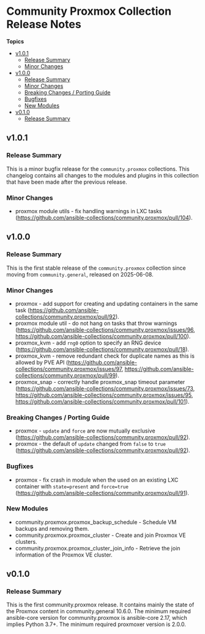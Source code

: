 # Community Proxmox Collection Release Notes

**Topics**

- <a href="#v1-0-1">v1\.0\.1</a>
    - <a href="#release-summary">Release Summary</a>
    - <a href="#minor-changes">Minor Changes</a>
- <a href="#v1-0-0">v1\.0\.0</a>
    - <a href="#release-summary-1">Release Summary</a>
    - <a href="#minor-changes-1">Minor Changes</a>
    - <a href="#breaking-changes--porting-guide">Breaking Changes / Porting Guide</a>
    - <a href="#bugfixes">Bugfixes</a>
    - <a href="#new-modules">New Modules</a>
- <a href="#v0-1-0">v0\.1\.0</a>
    - <a href="#release-summary-2">Release Summary</a>

<a id="v1-0-1"></a>
## v1\.0\.1

<a id="release-summary"></a>
### Release Summary

This is a minor bugfix release for the <code>community\.proxmox</code> collections\.
This changelog contains all changes to the modules and plugins in this collection
that have been made after the previous release\.

<a id="minor-changes"></a>
### Minor Changes

* proxmox module utils \- fix handling warnings in LXC tasks \([https\://github\.com/ansible\-collections/community\.proxmox/pull/104](https\://github\.com/ansible\-collections/community\.proxmox/pull/104)\)\.

<a id="v1-0-0"></a>
## v1\.0\.0

<a id="release-summary-1"></a>
### Release Summary

This is the first stable release of the <code>community\.proxmox</code> collection since moving from <code>community\.general</code>\, released on 2025\-06\-08\.

<a id="minor-changes-1"></a>
### Minor Changes

* proxmox \- add support for creating and updating containers in the same task \([https\://github\.com/ansible\-collections/community\.proxmox/pull/92](https\://github\.com/ansible\-collections/community\.proxmox/pull/92)\)\.
* proxmox module util \- do not hang on tasks that throw warnings \([https\://github\.com/ansible\-collections/community\.proxmox/issues/96](https\://github\.com/ansible\-collections/community\.proxmox/issues/96)\, [https\://github\.com/ansible\-collections/community\.proxmox/pull/100](https\://github\.com/ansible\-collections/community\.proxmox/pull/100)\)\.
* proxmox\_kvm \- add <code>rng0</code> option to specify an RNG device \([https\://github\.com/ansible\-collections/community\.proxmox/pull/18](https\://github\.com/ansible\-collections/community\.proxmox/pull/18)\)\.
* proxmox\_kvm \- remove redundant check for duplicate names as this is allowed by PVE API \([https\://github\.com/ansible\-collections/community\.proxmox/issues/97](https\://github\.com/ansible\-collections/community\.proxmox/issues/97)\, [https\://github\.com/ansible\-collections/community\.proxmox/pull/99](https\://github\.com/ansible\-collections/community\.proxmox/pull/99)\)\.
* proxmox\_snap \- correctly handle proxmox\_snap timeout parameter \([https\://github\.com/ansible\-collections/community\.proxmox/issues/73](https\://github\.com/ansible\-collections/community\.proxmox/issues/73)\, [https\://github\.com/ansible\-collections/community\.proxmox/issues/95](https\://github\.com/ansible\-collections/community\.proxmox/issues/95)\, [https\://github\.com/ansible\-collections/community\.proxmox/pull/101](https\://github\.com/ansible\-collections/community\.proxmox/pull/101)\)\.

<a id="breaking-changes--porting-guide"></a>
### Breaking Changes / Porting Guide

* proxmox \- <code>update</code> and <code>force</code> are now mutually exclusive \([https\://github\.com/ansible\-collections/community\.proxmox/pull/92](https\://github\.com/ansible\-collections/community\.proxmox/pull/92)\)\.
* proxmox \- the default of <code>update</code> changed from <code>false</code> to <code>true</code> \([https\://github\.com/ansible\-collections/community\.proxmox/pull/92](https\://github\.com/ansible\-collections/community\.proxmox/pull/92)\)\.

<a id="bugfixes"></a>
### Bugfixes

* proxmox \- fix crash in module when the used on an existing LXC container with <code>state\=present</code> and <code>force\=true</code> \([https\://github\.com/ansible\-collections/community\.proxmox/pull/91](https\://github\.com/ansible\-collections/community\.proxmox/pull/91)\)\.

<a id="new-modules"></a>
### New Modules

* community\.proxmox\.proxmox\_backup\_schedule \- Schedule VM backups and removing them\.
* community\.proxmox\.proxmox\_cluster \- Create and join Proxmox VE clusters\.
* community\.proxmox\.proxmox\_cluster\_join\_info \- Retrieve the join information of the Proxmox VE cluster\.

<a id="v0-1-0"></a>
## v0\.1\.0

<a id="release-summary-2"></a>
### Release Summary

This is the first community\.proxmox release\. It contains mainly the state of the Proxmox content in community\.general 10\.6\.0\.
The minimum required ansible\-core version for community\.proxmox is ansible\-core 2\.17\, which implies Python 3\.7\+\.
The minimum required proxmoxer version is 2\.0\.0\.
